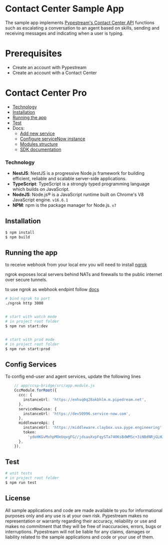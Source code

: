 # Contact Center Sample App
The sample app implements [Pypestream's Contact Center API](https://developers.pypestream.com/reference/contact-center-api-overview) functions such as escalating a conversation to an agent based on skills, sending and receiving messages and indicating when a user is typing.


# Prerequisites
- Create an account with Pypestream
- Create an account with a Contact Center


# Contact Center Pro
- [Technology](#technology)
- [Installation](#installation)
- [Running the app](#running-the-app)
- [Test](#test)
- Docs:
    - [Add new service](/docs/add-new-service.md)
    - [Configure serviceNow instance](/docs/configure-serviceNow-instance.md)
    - [Modules structure](/docs/modules-structure.md)
    - [SDK documentation](https://ccc.claybox.usa.pype.engineering/docs/modules.html)

### Technology

- **NestJS**: NestJS is a progressive Node.js framework for building efficient, reliable and scalable server-side applications. 
- **TypeScript**: TypeScript is a strongly typed programming language which builds on JavaScript.
- **NodeJS**: Node.js® is a JavaScript runtime built on Chrome's V8 JavaScript engine. `v16.6.1`
- **NPM**: npm is the package manager for Node.js. `v7`


## Installation

```bash
$ npm install
$ npm build
```

## Running the app
to receive webhook from your local env you will need to install [ngrok](https://ngrok.com/)

ngrok exposes local servers behind NATs and firewalls to the public internet over secure tunnels.
 
to use ngrok as webhook endpint follow [docs](/docs/configure-serviceNow-instance.md)


```bash
# bind ngrok to port
./ngrok http 3000


# start with watch mode
# in project root folder
$ npm run start:dev


# start with prod mode
# in project root folder
$ npm run start:prod


```
## Config Services
To config end-user and agent services, update the following lines

```ts
    // app/ccsp-bridge/src/app.module.js
    CccModule.forRoot({
      ccc: {
        instanceUrl: 'https://enhvq0q28akbhlm.m.pipedream.net',
      },
      serviceNowCuso: {
        instanceUrl: 'https://dev50996.service-now.com',
      },
      middlewareApi: {
        instanceUrl: 'https://middleware.claybox.usa.pype.engineering',
        token:
          'ydeHKGvMxhpMOeUqvgFG//jdsauXvpFqySTa740KsBdWMSc+3iNBdNRjGLHJ6frY',
      },
    }),
````

## Test

```bash
# unit tests
# in project root folder
$ npm run test
```

## License
All sample applications and code are made available to you for informational purposes only and any use is at your own risk. Pypestream makes no representation or warranty regarding their accuracy, reliability or use and makes no commitment that they will be free of inaccuracies, errors, bugs or interruptions. Pypestream will not be liable for any claims, damages or liability related to the sample applications and code or your use of them.
